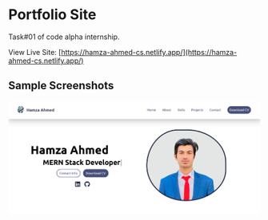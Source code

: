 # Portfolio Site

Task#01 of code alpha internship.

View Live Site: [https://hamza-ahmed-cs.netlify.app/](https://hamza-ahmed-cs.netlify.app/)

## Sample Screenshots

![Portfolio Image](./screenshots/portfolio-site-screenshot.png)
